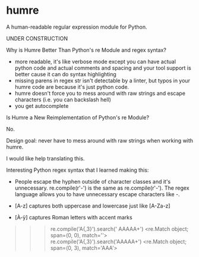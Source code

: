 # humre
A human-readable regular expression module for Python.

UNDER CONSTRUCTION


Why is Humre Better Than Python's re Module and regex syntax?

- more readable, it's like verbose mode except you can have actual python code and actual comments and spacing and your tool support is better cause it can do syntax highlighting
- missing parens in regex str isn't detectable by a linter, but typos in your humre code are because it's just python code.
- humre doesn't force you to mess around with raw strings and escape characters (i.e. you can backslash hell)
- you get autocomplete


Is Humre a New Reimplementation of Python's re Module?

No.





Design goal: never have to mess around with raw strings when working with humre.


I would like help translating this.



Interesting Python regex syntax that I learned making this:

- People escape the hyphen outside of character classes and it's unnecessary. re.compile(r'\-') is the same as re.compile(r'-'). The regex language allows you to have unnecessary escape characters like \-.

- [A-z] captures both uppercase and lowercase just like [A-Za-z]

- [À-ÿ] captures Roman letters with accent marks



>>> re.compile('A{,3}').search(' AAAAA+')
<re.Match object; span=(0, 0), match=''>
>>> re.compile('A{,3}').search('AAAAA+')
<re.Match object; span=(0, 3), match='AAA'>